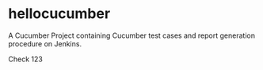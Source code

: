 # hellocucumber
A Cucumber Project containing Cucumber test cases and report generation procedure on Jenkins.

Check 123
